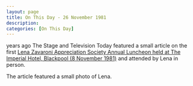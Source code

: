 ```yaml
---
layout: page
title: On This Day - 26 November 1981
description: 
categories: [On This Day]
---
```


<span id="age1"></span> years ago The Stage and Television Today featured a small article on the first [Lena Zavaroni Appreciation Society Annual Luncheon held at The Imperial Hotel, Blackpool (8 November 1981)](/personal%20appearances/1981/11/08/the-lena-zavaroni-appreciation-society-annual-luncheon.html) and attended by Lena in person.

The article featured a small photo of Lena.

<!-- Script for calculating number of years ago -->
<script>
var dob = '19811126';
var year = Number(dob.substr(0, 4));
var month = Number(dob.substr(4, 2)) - 1;
var day = Number(dob.substr(6, 2));
var today = new Date();
var age1 = today.getFullYear() - year;
if (today.getMonth() < month || (today.getMonth() == month && today.getDate() < day)) {
age1--;
}
document.getElementById("age1").innerHTML=age1;
</script>


